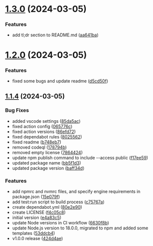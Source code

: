 # [1.3.0](https://github.com/TheNaubit/make-url/compare/v1.2.0...v1.3.0) (2024-03-05)


### Features

* add tl;dr section to README.md ([aa641ba](https://github.com/TheNaubit/make-url/commit/aa641bab3cb477929d107c864fa9775c054154e2))



# [1.2.0](https://github.com/TheNaubit/make-url/compare/v1.1.4...v1.2.0) (2024-03-05)


### Features

* fixed some bugs and update readme ([d5cd50f](https://github.com/TheNaubit/make-url/commit/d5cd50f87f8afcf5f0dea586e909cb70491c82ac))



## [1.1.4](https://github.com/TheNaubit/make-url/compare/e4a83c57e56e18ec0cb25c59aa3812ff6f39f843...v1.1.4) (2024-03-05)


### Bug Fixes

* added vscode settings ([85da5ac](https://github.com/TheNaubit/make-url/commit/85da5ac850e2f9141757b987b73e70f3d9398f8e))
* fixed action config ([065776c](https://github.com/TheNaubit/make-url/commit/065776c9f004b55e26e266e5d1effc2e5dbfa827))
* fixed action versions ([86efd72](https://github.com/TheNaubit/make-url/commit/86efd729d1b19bc1744be77d73c1dc05a6bd2512))
* fixed dependabot rules ([8025562](https://github.com/TheNaubit/make-url/commit/802556239fa5550a936e07c2750edb4bd3ae2bd7))
* fixed readme ([b748eb7](https://github.com/TheNaubit/make-url/commit/b748eb74c6fc32e1de24c5c3ba333e5230e7c25e))
* removed codeql ([178794b](https://github.com/TheNaubit/make-url/commit/178794b2d307b960f12864f003f78463a351106b))
* removed empty license ([7864424](https://github.com/TheNaubit/make-url/commit/7864424a91403a617438403b4dc3782ec00de609))
* update npm publish command to include --access public ([f17ee59](https://github.com/TheNaubit/make-url/commit/f17ee5980a4e3fdc311153fd8f3770637bf3a8e9))
* updated package name ([bb5f1d3](https://github.com/TheNaubit/make-url/commit/bb5f1d38fe7e9bbc0d8909d93ca63fa0b591bd54))
* updated package version ([baff34d](https://github.com/TheNaubit/make-url/commit/baff34d953830e05216018ff0f09e6316811d99c))


### Features

* add npmrc and nvmrc files, and specify engine requirements in package.json ([15e079f](https://github.com/TheNaubit/make-url/commit/15e079f7f658ab0dd925772147a7868bf35dbbb2))
* add test:run script to build process ([c75767a](https://github.com/TheNaubit/make-url/commit/c75767aa22955136efc4f03c79579e2439a67f4a))
* create dependabot.yml ([80e2e90](https://github.com/TheNaubit/make-url/commit/80e2e9005bf95cd26fcfc76ce8e7566ebc450596))
* create LICENSE ([f4c05c8](https://github.com/TheNaubit/make-url/commit/f4c05c8b44a46a4ec55b7ff0ebe8e611e1ceb1c7))
* initial version ([e4a83c5](https://github.com/TheNaubit/make-url/commit/e4a83c57e56e18ec0cb25c59aa3812ff6f39f843))
* update Node versions in CI workflow ([6630f8b](https://github.com/TheNaubit/make-url/commit/6630f8b1cae928139708e3cb73535220eca75cba))
* update Node.js version to 18.0.0, migrated to npm and added some templates ([53ddcb4](https://github.com/TheNaubit/make-url/commit/53ddcb409a2c276ded0fd692b6ab472c836926d0))
* v1.0.0 release ([424d4ae](https://github.com/TheNaubit/make-url/commit/424d4ae9f59d27df27d352b74187340ad3ae0c09))



